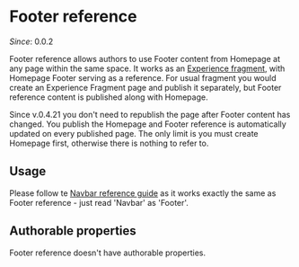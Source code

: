 # Footer reference

_Since_: 0.0.2

Footer reference allows authors to use Footer content from Homepage at any page within the same space.
It works as an <a href="../../fragment">Experience fragment</a>, with Homepage Footer serving as a reference.
For usual fragment you would create an Experience Fragment page and publish it separately,
but Footer reference content is published along with Homepage.

Since v.0.4.21 you don't need to republish the page after Footer content has changed.
You publish the Homepage and Footer reference is automatically updated on every published page.
The only limit is you must create Homepage first, otherwise there is nothing to refer to.

## Usage

Please follow te <a href="../../navbar/navbar-reference#usage">Navbar reference guide</a> 
as it works exactly the same as Footer reference - just read 'Navbar' as 'Footer'.

## Authorable properties

Footer reference doesn't have authorable properties.

